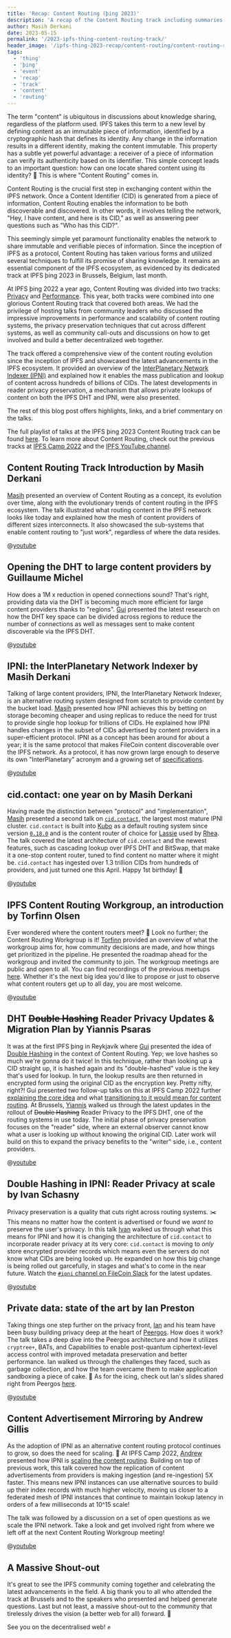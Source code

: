 ```yaml
---
title: 'Recap: Content Routing (þing 2023)'
description: 'A recap of the Content Routing track including summaries, links, and videos.'
author: Masih Derkani
date: 2023-05-15
permalink: '/2023-ipfs-thing-content-routing-track/'
header_image: '/ipfs-thing-2023-recap/content-routing/content-routing-recap-slides.png'
tags:
  - 'thing'
  - 'þing'
  - 'event'
  - 'recap'
  - 'track'
  - 'content'
  - 'routing'
---
```


The term "content" is ubiquitous in discussions about knowledge sharing, regardless of the platform used. IPFS takes this term to a new level by defining content as an immutable piece of information, identified by a cryptographic hash that defines its identity. Any change in the information results in a different identity, making the content immutable. This property has a subtle yet powerful advantage: a receiver of a piece of information can verify its authenticity based on its identifier. This simple concept leads to an important question: how can one locate shared content using its identity? 🤔 This is where "Content Routing" comes in.

Content Routing is the crucial first step in exchanging content within the IPFS network. Once a Content Identifier (CID) is generated from a piece of information, Content Routing enables the information to be both discoverable and discovered. In other words, it involves telling the network, "Hey, I have content, and here is its CID," as well as answering peer questions such as "Who has this CID?".

This seemingly simple yet paramount functionality enables the network to share immutable and verifiable pieces of information. Since the inception of IPFS as a protocol, Content Routing has taken various forms and utilized several techniques to fulfill its promise of sharing knowledge. It remains an essential component of the IPFS ecosystem, as evidenced by its dedicated track at IPFS þing 2023 in Brussels, Belgium, last month. 

At IPFS þing 2022 a year ago, Content Routing was divided into two tracks: [Privacy](https://www.youtube.com/watch?v=VLU44qtXypE&list=PLuhRWgmPaHtTegfLTVFYtTtqTKQEtDvxW) and [Performance](https://www.youtube.com/watch?v=AWbobt9oHZ0&list=PLuhRWgmPaHtSF3oIY3TzrM-Nq5IU_RTXb). This year, both tracks were combined into one glorious Content Routing track that covered both areas. We had the privilege of hosting talks from community leaders who discussed the impressive improvements in performance and scalability of content routing systems, the privacy preservation techniques that cut across different systems, as well as community call-outs and discussions on how to get involved and build a better decentralized web together.

The track offered a comprehensive view of the content routing evolution since the inception of IPFS and showcased the latest advancements in the IPFS ecosystem. It provided an overview of the [InterPlanetary Network Indexer (IPNI)](https://github.com/ipni) and explained how it enables the mass publication and lookup of content across hundreds of billions of CIDs. The latest developments in reader privacy preservation, a mechanism that allows private lookups of content on both the IPFS DHT and IPNI, were also presented.

The rest of this blog post offers highlights, links, and a brief commentary on the talks.

The full playlist of talks at the IPFS þing 2023 Content Routing track can be found [here](https://www.youtube.com/watch?v=oe7fjOl-q0s&list=PLuhRWgmPaHtRBWV3SvInC5ATS8aKV3lsW). To learn more about Content Routing, check out the previous tracks at [IPFS Camp 2022](https://www.youtube.com/watch?v=7nb5oEpURCU&list=PLuhRWgmPaHtRqhFZ-CAstJ0RIq7Vs-4eO) and the [IPFS YouTube channel](https://www.youtube.com/@IPFSbot/playlists).

## Content Routing Track Introduction by Masih Derkani

[Masih](https://derkani.org/) presented an overview of Content Routing as a concept, its evolution over time, along with the evolutionary trends of content routing in the IPFS ecosystem. The talk illustrated what routing content in the IPFS network looks like today and explained how the mesh of content providers of different sizes interconnects. It also showcased the sub-systems that enable content routing to "just work", regardless of where the data resides.

@[youtube](oe7fjOl-q0s)

## Opening the DHT to large content providers by Guillaume Michel

How does a 1M x reduction in opened connections sound? That's right, providing data via the DHT is becoming much more efficient for large content providers thanks to "regions". [Gui](https://github.com/guillaumemichel) presented the latest research on how the DHT key space can be divided across regions to reduce the number of connections as well as messages sent to make content discoverable via the IPFS DHT.

@[youtube](bXaL64fp55c)

## IPNI: the InterPlanetary Network Indexer by Masih Derkani

Talking of large content providers, IPNI, the InterPlanetary Network Indexer, is an alternative routing system designed from scratch to provide content by the bucket load. [Masih](https://derkani.org/) presented how IPNI achieves this by betting on storage becoming cheaper and using replicas to reduce the need for trust to provide single hop lookup for trillions of CIDs. He explained how IPNI handles changes in the subset of CIDs advertised by content providers in a super-efficient protocol. IPNI as a concept has been around for about a year; it is the same protocol that makes FileCoin content discoverable over the IPFS network. As a protocol, it has now grown large enough to deserve its own "InterPlanetary" acronym and a growing set of [specifications](https://github.com/ipni/specs).

@[youtube](_EDJXeDtcX4)

## cid.contact: one year on by Masih Derkani

Having made the distinction between "protocol" and "implementation", [Masih](https://derkani.org/) presented a second talk on [`cid.contact`](https://cid.contact), the largest most mature IPNI cluster. `cid.contact` is built into [Kubo](https://github.com/ipfs/kubo) as a default routing system since version [`0.18.0`](https://github.com/ipfs/kubo/releases/tag/v0.18.0) and is the content router of choice for [Lassie](https://youtu.be/d5SzSm8NkUU) used by [Rhea](https://youtu.be/p89i9_AskIw). The talk covered the latest architecture of `cid.contact` and the newest features, such as cascading lookup over IPFS DHT and BitSwap, that make it a one-stop content router, tuned to find content no matter where it might be. `cid.contact` has ingested over 1.3 trillion CIDs from hundreds of providers, and just turned one this April. Happy 1st birthday! 🎂

@[youtube](CPlOdNqJ8og)

## IPFS Content Routing Workgroup, an introduction by Torfinn Olsen

Ever wondered where the content routers meet? 🧙 Look no further; the Content Routing Workgroup is it! [Torfinn](https://github.com/TorfinnOlsen) provided an overview of what the workgroup aims for, how community decisions are made, and how things get prioritized in the pipeline. He presented the roadmap ahead for the workgroup and invited the community to join. The workgroup meetings are public and open to all. You can find recordings of the previous meetups [here](https://www.youtube.com/watch?v=LsCH8xw3__c&list=PLuhRWgmPaHtRP5lVouK_eqhC98xaej6Px). Whether it's the next big idea you'd like to propose or just to observe what content routers get up to all day, you are most welcome.

@[youtube](MagS8ly_YXE)

## DHT ~~Double Hashing~~ Reader Privacy Updates & Migration Plan by Yiannis Psaras

It was at the first IPFS þing in Reykjavík where [Gui](https://github.com/guillaumemichel) presented the idea of [Double Hashing](https://www.youtube.com/watch?v=ZPIDU1-JnVc) in the context of Content Routing. Yep; we love hashes so much we're gonna do it twice! In this technique, rather than looking up a CID straight up, it is hashed again and its "double-hashed" value is the key that's used for lookup. In turn, the lookup results are then returned in encrypted form using the original CID as the encryption key. Pretty nifty, right?! Gui presented two follow-up talks on this at IPFS Camp 2022 further [explaining the core idea](https://youtu.be/VBlx-VvIZqU) and what [transitioning to it would mean for content routing](https://youtu.be/m-6_VZ8e1tk). At Brussels, [Yiannis](https://github.com/yiannisbot) walked us through the latest updates in the rollout of ~~Double Hashing~~ Reader Privacy to the IPFS DHT, one of the routing systems in use today. The initial phase of privacy preservation focuses on the "reader" side, where an external observer cannot know what a user is looking up without knowing the original CID. Later work will build on this to expand the privacy benefits to the "writer" side, i.e., content providers.

@[youtube](FP4kKemco4w)

## Double Hashing in IPNI: Reader Privacy at scale by Ivan Schasny

Privacy preservation is a quality that cuts right across routing systems. ✂️ This means no matter how the content is advertised or found we _want to_ preserve the user's privacy. In this talk [Ivan](https://github.com/ischasny) walked us through what this means for IPNI and how it is changing the architecture of `cid.contact` to incorporate reader privacy at its very core: `cid.contact` is moving to _only_ store encrypted provider records which means even the servers do not know what CIDs are being looked up. He expanded on how this big change is being rolled out garcefully, in stages and what's to come in the near future. Watch the [`#ipni` channel on FileCoin Slack](https://filecoinproject.slack.com/archives/C02T827T9N0) for the latest updates.

@[youtube](Q46zJ_mai2c)

## Private data: state of the art by Ian Preston

Taking things one step further on the privacy front, [Ian](https://peergos.org/about#ian_) and his team have been busy building privacy deep at the heart of [Peergos](https://peergos.org/). How does it work? The talk takes a deep dive into the Peergos architecture and how it utilizes `cryptree+`, BATs, and Capabilities to enable post-quantum ciphertext-level access control with improved metadata preservation and better performance. Ian walked us through the challenges they faced, such as garbage collection, and how the team overcame them to make application sandboxing a piece of cake. 🍰 As for the icing, check out Ian's slides shared right from Peergos [here](https://peergos.net/public/demo/talks/2023/ipfs-thing/private-data/web/index.html?open=true).

@[youtube](HVyrVUI2-RA)

## Content Advertisement Mirroring by Andrew Gillis

As the adoption of IPNI as an alternative content routing protocol continues to grow, so does the need for scaling. 🚀 At IPFS Camp 2022, [Andrew](https://github.com/gammazero) presented how IPNI is [scaling the content routing](https://youtu.be/qaCB0UKqwAk). Building on top of previous work, this talk covered how the replication of content advertisements from providers is making ingestion (and re-ingestion) 5X faster. This means new IPNI instances can use alternative sources to build up their index records with much higher velocity, moving us closer to a federated mesh of IPNI instances that continue to maintain lookup latency in orders of a few milliseconds at 10^15 scale!

The talk was followed by a discussion on a set of open questions as we scale the IPNI network. Take a look and get involved right from where we left off at the next Content Routing Workgroup meeting!

@[youtube](6l0i8DjhpLg)

## A Massive Shout-out

It's great to see the IPFS community coming together and celebrating the latest advancements in the field. A big thank you to all who attended the track at Brussels and to the speakers who presented and helped generate questions. Last but not least, a massive shout-out to the community that tirelessly drives the vision (a better web for all) forward. 🙇

See you on the decentralised web! ✊
